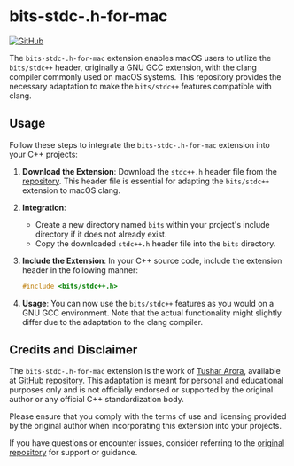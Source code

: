 # bits-stdc-.h-for-mac

[![GitHub](https://img.shields.io/github/license/AppleBoiy/dotfiles)](https://github.com/AppleBoiy/dotfiles/blob/master/dev-environment/bits/LICENSE)

The `bits-stdc-.h-for-mac` extension enables macOS users to utilize the `bits/stdc++` header, originally a GNU GCC extension, with the clang compiler commonly used on macOS systems. This repository provides the necessary adaptation to make the `bits/stdc++` features compatible with clang.

## Usage

Follow these steps to integrate the `bits-stdc-.h-for-mac` extension into your C++ projects:

1. **Download the Extension**: Download the `stdc++.h` header file from the [repository](https://github.com/tekfyl/bits-stdc-.h-for-mac). This header file is essential for adapting the `bits/stdc++` extension to macOS clang.

2. **Integration**:
   - Create a new directory named `bits` within your project's include directory if it does not already exist.
   - Copy the downloaded `stdc++.h` header file into the `bits` directory.

3. **Include the Extension**: In your C++ source code, include the extension header in the following manner:
   ```cpp
   #include <bits/stdc++.h>
   ```

4. **Usage**: You can now use the `bits/stdc++` features as you would on a GNU GCC environment. Note that the actual functionality might slightly differ due to the adaptation to the clang compiler.

## Credits and Disclaimer

The `bits-stdc-.h-for-mac` extension is the work of [Tushar Arora](https://github.com/tekfyl), available at [GitHub repository](https://github.com/tekfyl/bits-stdc-.h-for-mac). This adaptation is meant for personal and educational purposes only and is not officially endorsed or supported by the original author or any official C++ standardization body.

Please ensure that you comply with the terms of use and licensing provided by the original author when incorporating this extension into your projects.

If you have questions or encounter issues, consider referring to the [original repository](https://github.com/tekfyl/bits-stdc-.h-for-mac) for support or guidance.

